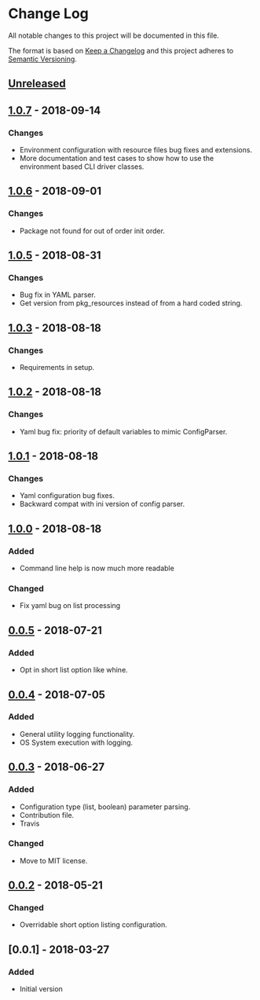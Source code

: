 # Change Log
All notable changes to this project will be documented in this file.

The format is based on [Keep a Changelog](http://keepachangelog.com/)
and this project adheres to [Semantic Versioning](http://semver.org/).


## [Unreleased]


## [1.0.7] - 2018-09-14
### Changes
- Environment configuration with resource files bug fixes and extensions.
- More documentation and test cases to show how to use the environment based
  CLI driver classes.


## [1.0.6] - 2018-09-01
### Changes
- Package not found for out of order init order.


## [1.0.5] - 2018-08-31
### Changes
- Bug fix in YAML parser.
- Get version from pkg_resources instead of from a hard coded string.


## [1.0.3] - 2018-08-18
### Changes
- Requirements in setup.


## [1.0.2] - 2018-08-18
### Changes
- Yaml bug fix: priority of default variables to mimic ConfigParser.


## [1.0.1] - 2018-08-18
### Changes
- Yaml configuration bug fixes.
- Backward compat with ini version of config parser.


## [1.0.0] - 2018-08-18
### Added
- Command line help is now much more readable

### Changed
- Fix yaml bug on list processing


## [0.0.5] - 2018-07-21
### Added
- Opt in short list option like whine.


## [0.0.4] - 2018-07-05
### Added
- General utility logging functionality.
- OS System execution with logging.


## [0.0.3] - 2018-06-27
### Added
- Configuration type (list, boolean) parameter parsing.
- Contribution file.
- Travis

### Changed
- Move to MIT license.


## [0.0.2] - 2018-05-21
### Changed
- Overridable short option listing configuration.


## [0.0.1] - 2018-03-27
### Added
- Initial version


[Unreleased]: https://github.com/plandes/actioncli/compare/v1.0.7...HEAD
[1.0.7]: https://github.com/plandes/actioncli/compare/v1.0.6...v1.0.7
[1.0.6]: https://github.com/plandes/actioncli/compare/v1.0.5...v1.0.6
[1.0.5]: https://github.com/plandes/actioncli/compare/v1.0.4...v1.0.5
[1.0.4]: https://github.com/plandes/actioncli/compare/v1.0.3...v1.0.4
[1.0.3]: https://github.com/plandes/actioncli/compare/v1.0.2...v1.0.3
[1.0.2]: https://github.com/plandes/actioncli/compare/v1.0.1...v1.0.2
[1.0.1]: https://github.com/plandes/actioncli/compare/v1.0.0...v1.0.1
[1.0.0]: https://github.com/plandes/actioncli/compare/v0.0.6...v1.0.0
[0.0.5]: https://github.com/plandes/actioncli/compare/v0.0.4...v0.0.5
[0.0.4]: https://github.com/plandes/actioncli/compare/v0.0.3...v0.0.4
[0.0.3]: https://github.com/plandes/actioncli/compare/v0.0.2...v0.0.3
[0.0.2]: https://github.com/plandes/actioncli/compare/v0.0.1...v0.0.2
